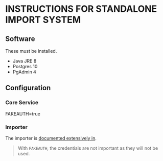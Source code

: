 INSTRUCTIONS FOR STANDALONE IMPORT SYSTEM
=========================================

Software
--------
These must be installed.
* Java JRE 8
* Postgres 10
* PgAdmin 4

Configuration
-------------

### Core Service ###

FAKEAUTH=true

### Importer ###

The importer is [documented extensively in](../IMPORT.md).
> With `FAKEAUTH`, the credentials are not important as they will not be used.





 


